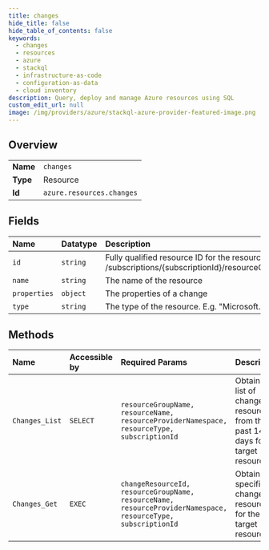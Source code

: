 ```yaml
---
title: changes
hide_title: false
hide_table_of_contents: false
keywords:
  - changes
  - resources
  - azure    
  - stackql
  - infrastructure-as-code
  - configuration-as-data
  - cloud inventory
description: Query, deploy and manage Azure resources using SQL
custom_edit_url: null
image: /img/providers/azure/stackql-azure-provider-featured-image.png
---
```

  
    

## Overview
<table><tbody>
<tr><td><b>Name</b></td><td><code>changes</code></td></tr>
<tr><td><b>Type</b></td><td>Resource</td></tr>
<tr><td><b>Id</b></td><td><code>azure.resources.changes</code></td></tr>
</tbody></table>

## Fields
| Name | Datatype | Description |
|:-----|:---------|:------------|
| `id` | `string` | Fully qualified resource ID for the resource. Ex - /subscriptions/{subscriptionId}/resourceGroups/{resourceGroupName}/providers/{resourceProviderNamespace}/{resourceType}/{resourceName} |
| `name` | `string` | The name of the resource |
| `properties` | `object` | The properties of a change |
| `type` | `string` | The type of the resource. E.g. "Microsoft.Compute/virtualMachines" or "Microsoft.Storage/storageAccounts" |
## Methods
| Name | Accessible by | Required Params | Description |
|:-----|:--------------|:----------------|:------------|
| `Changes_List` | `SELECT` | `resourceGroupName, resourceName, resourceProviderNamespace, resourceType, subscriptionId` | Obtains a list of change resources from the past 14 days for the target resource |
| `Changes_Get` | `EXEC` | `changeResourceId, resourceGroupName, resourceName, resourceProviderNamespace, resourceType, subscriptionId` | Obtains the specified change resource for the target resource |
